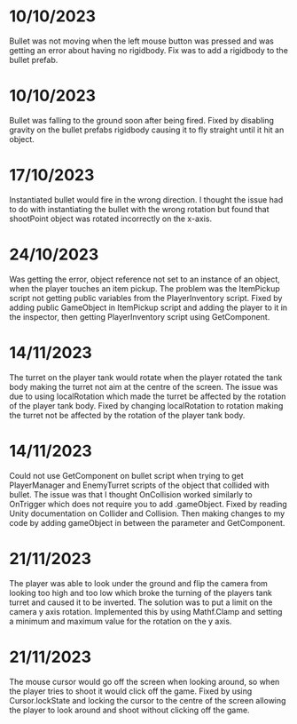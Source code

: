 # 10/10/2023

Bullet was not moving when the left mouse button was pressed and was getting an error about having no rigidbody. Fix was to add a rigidbody to the bullet prefab.

# 10/10/2023

Bullet was falling to the ground soon after being fired. Fixed by disabling gravity on the bullet prefabs rigidbody causing it to fly straight until it hit an object.

# 17/10/2023

Instantiated bullet would fire in the wrong direction. I thought the issue had to do with instantiating the bullet with the wrong rotation but found that shootPoint object was rotated incorrectly on the x-axis.

# 24/10/2023

Was getting the error, object reference not set to an instance of an object, when the player touches an item pickup. The problem was the ItemPickup script not getting public variables from the PlayerInventory script. Fixed by adding public GameObject in ItemPickup script and adding the player to it in the inspector, then getting PlayerInventory script using GetComponent.

# 14/11/2023

The turret on the player tank would rotate when the player rotated the tank body making the turret not aim at the centre of the screen. The issue was due to using localRotation which made the turret be affected by the rotation of the player tank body. Fixed by changing localRotation to rotation making the turret not be affected by the rotation of the player tank body. 

# 14/11/2023

Could not use GetComponent on bullet script when trying to get PlayerManager and EnemyTurret scripts of the object that collided with bullet. The issue was that I thought OnCollision worked similarly to OnTrigger which does not require you to add .gameObject. Fixed by reading Unity documentation on Collider and Collision. Then making changes to my code by adding gameObject in between the parameter and GetComponent.

# 21/11/2023

The player was able to look under the ground and flip the camera from looking too high and too low which broke the turning of the players tank turret and caused it to be inverted. The solution was to put a limit on the camera y axis rotation. Implemented this by using Mathf.Clamp and setting a minimum and maximum value for the rotation on the y axis.

# 21/11/2023

The mouse cursor would go off the screen when looking around, so when the player tries to shoot it would click off the game. Fixed by using Cursor.lockState and locking the cursor to the centre of the screen allowing the player to look around and shoot without clicking off the game.

